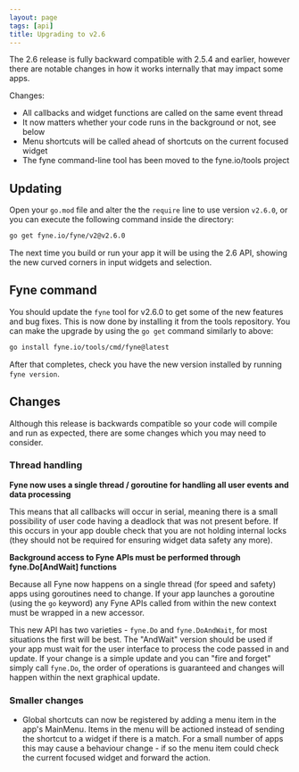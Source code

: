 ```yaml
---
layout: page
tags: [api]
title: Upgrading to v2.6
---
```


The 2.6 release is fully backward compatible with 2.5.4 and earlier, 
however there are notable changes in how it works internally that may impact some apps.

Changes:

  * All callbacks and widget functions are called on the same event thread
  * It now matters whether your code runs in the background or not, see below
  * Menu shortcuts will be called ahead of shortcuts on the current focused widget
  * The fyne command-line tool has been moved to the fyne.io/tools project

## Updating

Open your `go.mod` file and alter the the `require` line to use version `v2.6.0`,
or you can execute the following command inside the directory:

```bash
go get fyne.io/fyne/v2@v2.6.0
```

The next time you build or run your app it will be using the 2.6 API,
showing the new curved corners in input widgets and selection.

## Fyne command

You should update the `fyne` tool for v2.6.0 to get some of the new features and bug fixes.
This is now done by installing it from the tools repository.
You can make the upgrade by using the `go get` command similarly to above:

```bash
go install fyne.io/tools/cmd/fyne@latest
```

After that completes, check you have the new version installed by running `fyne version`.

## Changes

Although this release is backwards compatible so your code will compile and
run as expected, there are some changes which you may need to consider.

### Thread handling

**Fyne now uses a single thread / goroutine for handling all user events and data processing**

This means that all callbacks will occur in serial, meaning there is a small possibility of user
code having a deadlock that was not present before.
If this occurs in your app double check that you are not holding internal locks (they should not
be required for ensuring widget data safety any more).

**Background access to Fyne APIs must be performed through fyne.Do[AndWait] functions**

Because all Fyne now happens on a single thread (for speed and safety) apps using goroutines need to change.
If your app launches a goroutine (using the `go` keyword) any Fyne APIs called from within the
new context must be wrapped in a new accessor.

This new API has two varieties - `fyne.Do` and `fyne.DoAndWait`, for most situations the first will be best.
The "AndWait" version should be used if your app must wait for the user interface to process the code passed in and update.
If your change is a simple update and you can "fire and forget" simply call `fyne.Do`, the order of operations is guaranteed and changes will happen within the next graphical update.

### Smaller changes

 * Global shortcuts can now be registered by adding a menu item in the app's MainMenu. Items in the menu will be actioned instead of sending the shortcut to a widget if there is a match. For a small number of apps this may cause a behaviour change - if so the menu item could check the current focused widget and forward the action.

